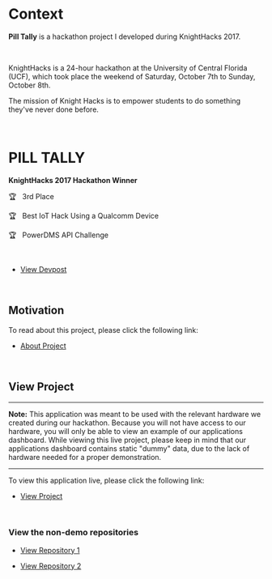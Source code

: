 

# Context
**Pill Tally** is a hackathon project I developed during KnightHacks 2017.

&nbsp;

KnightHacks is a 24-hour hackathon at the University of Central Florida (UCF), which took place the weekend of Saturday, October 7th to Sunday, October 8th.

The mission of Knight Hacks is to empower students to do something they've never done before.

&nbsp;
&nbsp;
&nbsp;
&nbsp;



# PILL TALLY

**KnightHacks 2017 Hackathon Winner**

🏆 &nbsp; 3rd Place

🏆 &nbsp; Best IoT Hack Using a Qualcomm Device

🏆 &nbsp; PowerDMS API Challenge

&nbsp;
&nbsp;

* [View Devpost](https://devpost.com/software/pill-tally)

&nbsp;
&nbsp;

## Motivation 
To read about this project, please click the following link:
* [About Project](http://izaguir.re/pill-tally/)


&nbsp;
&nbsp;




## View Project

---

**Note:** This application was meant to be used with the relevant hardware we created during our hackathon. Because you will not have access to our hardware, you will only be able to view an example of our applications dashboard. While viewing this live project, please keep in mind that our applications dashboard contains static "dummy" data, due to the lack of hardware needed for a proper demonstration. 

---


To view this application live, please click the following link:
 
* [View Project](https://ianizaguirre.github.io/pill-tally-partial-demo/)


&nbsp;
&nbsp;
&nbsp;


### View the non-demo repositories  

* [View Repository 1](https://github.com/carloslahrssen/PillTally)

* [View Repository 2](https://github.com/carloslahrssen/PillTallyIOT)










&nbsp;
&nbsp;
&nbsp;

